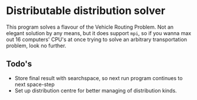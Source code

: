 # Distributable distribution solver

This program solves a flavour of the Vehicle Routing Problem. Not an elegant solution by any means, but it does support `mpi`, so if you wanna max out 16 computers' CPU's at once trying to solve an arbitrary transportation problem, look no further. 


## Todo's

- Store final result with searchspace, so next run program continues to next space-step
- Set up distribution centre for better managing of distribution kinds.
